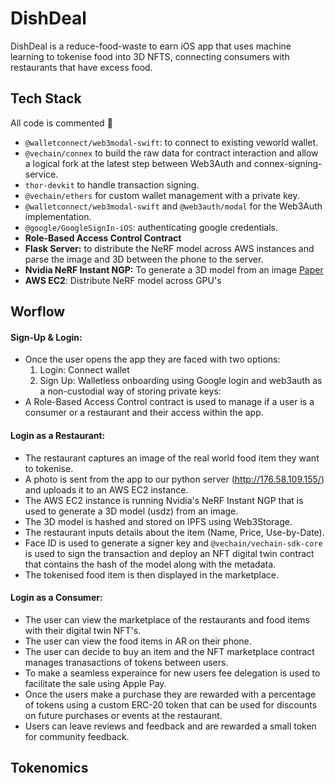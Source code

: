 # DishDeal
DishDeal is a reduce-food-waste to earn iOS app that uses machine learning to tokenise food into 3D NFTS, connecting consumers with restaurants that have excess food.


## Tech Stack
All code is commented 🚀

- `@walletconnect/web3modal-swift`: to connect to existing veworld wallet.
- `@vechain/connex` to build the raw data for contract interaction and allow a logical fork at the latest step between Web3Auth and connex-signing-service.
-  `thor-devkit` to handle transaction signing.
- `@vechain/ethers` for custom wallet management with a private key.
- `@walletconnect/web3modal-swift` and `@web3auth/modal` for the Web3Auth implementation.
- `@google/GoogleSignIn-iOS`: authenticating google credentials.
- **Role-Based Access Control Contract**
- **Flask Server:** to distribute the NeRF model across AWS instances and parse the image and 3D between the phone to the server.
- **Nvidia NeRF Instant NGP:** To generate a 3D model from an image [Paper](https://docs.nerf.studio/nerfology/methods/instant_ngp.html) 
- **AWS EC2**: Distribute NeRF model across GPU's

## Worflow
#### Sign-Up & Login:
-  Once the user opens the app they are faced with two options:
    1. Login: Connect wallet
    2. Sign Up: Walletless onboarding using Google login and web3auth as a non-custodial way of storing private keys:
 - A Role-Based Access Control contract is used to manage if a user is a consumer or a restaurant and their access within the app.


#### Login as a Restaurant:
- The restaurant captures an image of the real world food item they want to tokenise.
- A photo is sent from the app to our python server (http://176.58.109.155/) and uploads it to an AWS EC2 instance.
- The AWS EC2 instance is running Nvidia's NeRF Instant NGP that is used to generate a 3D model (usdz) from an image.
- The 3D model is hashed and stored on IPFS using Web3Storage.
- The restaurant inputs details about the item (Name, Price, Use-by-Date).
- Face ID is used to generate a signer key and `@vechain/vechain-sdk-core` is used to sign the transaction and deploy an NFT digital twin contract that contains the hash of the model along with the metadata.
- The tokenised food item is then displayed in the marketplace.

#### Login as a Consumer:
- The user can view the marketplace of the restaurants and food items with their digital twin NFT's.
- The user can view the food items in AR on their phone.
- The user can decide to buy an item and the NFT marketplace contract manages tranasactions of tokens between users.
- To make a seamless experaince for new users fee delegation is used to facilitate the sale using Apple Pay.
- Once the users make a purchase they are rewarded with a percentage of tokens using a custom ERC-20 token that can be used for discounts on future purchases or events at the restaurant.
- Users can leave reviews and feedback and are rewarded a small token for community feedback.


## Tokenomics
